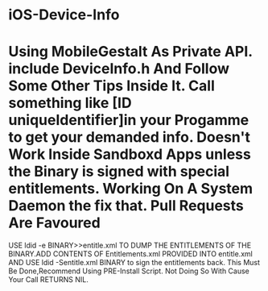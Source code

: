 iOS-Device-Info
===============

Using MobileGestalt As Private API.
include DeviceInfo.h And Follow Some Other Tips Inside It.
Call something like [ID uniqueIdentifier]in your Progamme to get your demanded info.
Doesn't Work Inside Sandboxd Apps unless the Binary is signed with special entitlements.
Working On A System Daemon the fix that.
Pull Requests Are Favoured
===============
USE ldid -e BINARY>>entitle.xml TO DUMP THE ENTITLEMENTS OF THE BINARY.ADD CONTENTS OF Entitlements.xml PROVIDED INTO entitle.xml
AND USE ldid -Sentitle.xml BINARY to sign the entitlements back.
This Must Be Done,Recommend Using PRE-Install Script.
Not Doing So With Cause Your Call RETURNS NIL.
